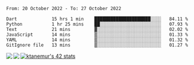 <!--START_SECTION:waka-->

```text
From: 20 October 2022 - To: 27 October 2022

Dart             15 hrs 1 min    █████████████████████░░░░   84.11 %
Python           1 hr 25 mins    ██░░░░░░░░░░░░░░░░░░░░░░░   07.93 %
Text             21 mins         ▓░░░░░░░░░░░░░░░░░░░░░░░░   02.02 %
JavaScript       14 mins         ▒░░░░░░░░░░░░░░░░░░░░░░░░   01.33 %
YAML             14 mins         ▒░░░░░░░░░░░░░░░░░░░░░░░░   01.32 %
GitIgnore file   13 mins         ▒░░░░░░░░░░░░░░░░░░░░░░░░   01.27 %
```

<!--END_SECTION:waka-->
<a href="https://github.com/anuraghazra/github-readme-stats">
  <img align="left" src="https://github-readme-stats.vercel.app/api?username=Tanesan&count_private=true&show_icons=true" />
<img align="left" src="https://github-readme-stats.vercel.app/api/top-langs/?username=Tanesan" />
</a>

[![ktanemur's 42 stats](https://badge42.vercel.app/api/v2/cl1wslf6s002109l771rng2w8/stats?cursusId=21&coalitionId=62)](https://github.com/JaeSeoKim/badge42)
